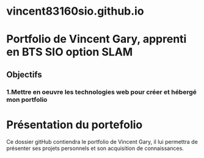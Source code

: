 # vincent83160sio.github.io
# Portfolio de Vincent Gary, apprenti en BTS SIO option SLAM
## Objectifs 
### 1.Mettre en oeuvre les technologies web pour créer et hébergé mon portfolio





# Présentation du portefolio
Ce dossier gitHub contiendra le portfolio de Vincent Gary, il lui permettra de présenter ses projets personnels et son acquisition de connaissances.
